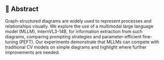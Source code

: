 ## 🧠 Abstract

Graph-structured diagrams are widely used to represent processes and relationships visually. We explore the use of a multimodal large language model (MLLM), InternVL3-14B, for information extraction from such diagrams, comparing prompting strategies and parameter-efficient fine-tuning (PEFT). Our experiments demonstrate that MLLMs can compete with traditional CV models on simple diagrams and highlight where further improvements are needed.
